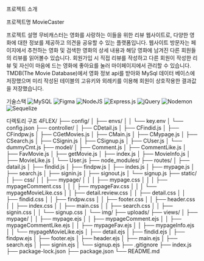 프로젝트 소개

프로젝트명
MovieCaster

프로젝트 설명
무비캐스터는 영화를 사랑하는 이들을 위한 리뷰 웹사이트로, 다양한 영화에 대한 정보를 제공하고 의견을 공유할 수 있는 플랫폼입니다.
웹사이트 방문자는 페이지에서 추천하는 영화 및 검색한 영화의 상세 내용과 해당 영화에 남겨진 다른 회원들의 리뷰를 읽어볼수 있습니다.
회원가입 시 직접 리뷰를 작성하고 다른 회원이 작성한 리뷰 및 자신이 마음에 드는 영화에 좋아요를 눌러 마이페이지에서 관리할 수 있습니다.
TMDB(The Movie Database)에서 영화 정보 api를 받아와 MySql 데이터 베이스에 저장했으며 미리 작성된 테이블의 고유키와 외례키를 이용해 회원이 상호작용한 결과값을 저장했습니다.

기술스택
![MySQL](https://img.shields.io/badge/mysql-%2300f.svg?style=for-the-badge&logo=mysql&logoColor=white)
![Figma](https://img.shields.io/badge/figma-%23F24E1E.svg?style=for-the-badge&logo=figma&logoColor=white)
![NodeJS](https://img.shields.io/badge/node.js-6DA55F?style=for-the-badge&logo=node.js&logoColor=white)
![Express.js](https://img.shields.io/badge/express.js-%23404d59.svg?style=for-the-badge&logo=express&logoColor=%2361DAFB)
![jQuery](https://img.shields.io/badge/jquery-%230769AD.svg?style=for-the-badge&logo=jquery&logoColor=white)
![Nodemon](https://img.shields.io/badge/NODEMON-%23323330.svg?style=for-the-badge&logo=nodemon&logoColor=%BBDEAD)
![Sequelize](https://img.shields.io/badge/Sequelize-52B0E7?style=for-the-badge&logo=Sequelize&logoColor=white)

디렉토리 구조
4FLEX/
├── config/
│ ├── envs/
│ │ └── key.env
│ └── config.json
├── controller/
│ ├── CDetail.js
│ ├── CFindid.js
│ ├── CFindpw.js
│ ├── CGetMovies.js
│ ├── CMain.js
│ ├── CMypage.js
│ ├── CSearch.js
│ ├── CSignin.js
│ ├── CSignup.js
│ ├── CUser.js
│ └── dummyCmt.js
├── model/
│ ├── Comment.js
│ ├── CommentLike.js
│ ├── FavMovie.js
│ ├── getMovie.js
│ ├── index.js
│ ├── MovieInfo.js
│ ├── MovieLike.js
│ └── User.js
├── node_modules/
├── routes/
│ ├── datail.js
│ ├── findid.js
│ ├── findpw.js
│ ├── indes.js
│ ├── mypage.js
│ ├── search.js
│ ├── signin.js
│ ├── signout.js
│ └── signup.js
├── static/
│ ├── css/
│ │ ├── mypage/
│ │ │ ├── mypage.css
│ │ │ ├── mypageComment.css
│ │ │ ├── mypageFav.css
│ │ │ └── mypageMovieLike.css
│ │ ├── detail.review.css
│ │ ├── detail.css
│ │ ├── findid.css
│ │ ├── findpw.css
│ │ ├── footer.css
│ │ ├── header.css
│ │ ├── index.css
│ │ ├── main.css
│ │ ├── search.css
│ │ ├── signin.css
│ │ └── signup.css
│ └── img/
├── uploads/
├── views/
│ ├── mypage/
│ │ ├── mypage.ejs
│ │ ├── mypageComment.ejs
│ │ ├── mypageCommentLike.ejs
│ │ ├── mypageFav.ejs
│ │ ├── mypageInfo.ejs
│ │ └── mypageMovieLike.ejs
│ ├── detail.ejs
│ ├── findid.ejs
│ ├── findpw.ejs
│ ├── footer.ejs
│ ├── header.ejs
│ ├── main.ejs
│ ├── search.ejs
│ ├── signin.ejs
│ └── signup.ejs
├── .gitignore
├── index.js
├── package-lock.json
├── package.json
└── README.md
